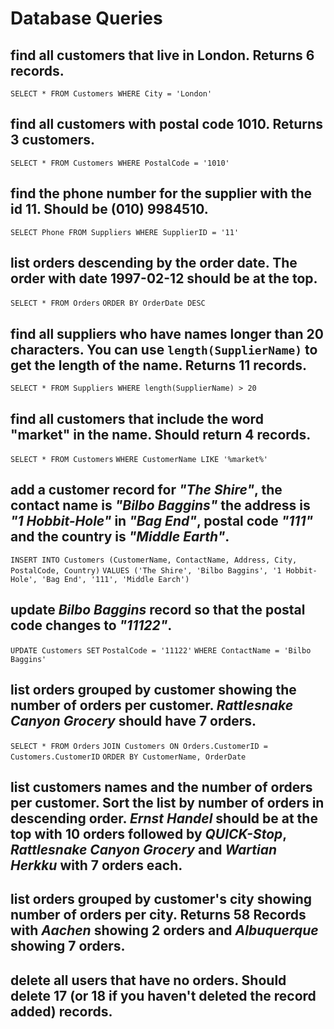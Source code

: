# Database Queries

## find all customers that live in London. Returns 6 records.

`SELECT * FROM Customers WHERE City = 'London'`

## find all customers with postal code 1010. Returns 3 customers.

`SELECT * FROM Customers WHERE PostalCode = '1010'`

## find the phone number for the supplier with the id 11. Should be (010) 9984510.

`SELECT Phone FROM Suppliers WHERE SupplierID = '11'`

## list orders descending by the order date. The order with date 1997-02-12 should be at the top.

`SELECT * FROM Orders`
`ORDER BY OrderDate DESC`

## find all suppliers who have names longer than 20 characters. You can use `length(SupplierName)` to get the length of the name. Returns 11 records.

`SELECT * FROM Suppliers WHERE length(SupplierName) > 20`

## find all customers that include the word "market" in the name. Should return 4 records.

`SELECT * FROM Customers`
`WHERE CustomerName LIKE '%market%'`

## add a customer record for _"The Shire"_, the contact name is _"Bilbo Baggins"_ the address is _"1 Hobbit-Hole"_ in _"Bag End"_, postal code _"111"_ and the country is _"Middle Earth"_.

`INSERT INTO Customers (CustomerName, ContactName, Address, City, PostalCode, Country)`
`VALUES ('The Shire', 'Bilbo Baggins', '1 Hobbit-Hole', 'Bag End', '111', 'Middle Earch')`

## update _Bilbo Baggins_ record so that the postal code changes to _"11122"_.

`UPDATE Customers SET`
`PostalCode = '11122'`
`WHERE ContactName = 'Bilbo Baggins'`

## list orders grouped by customer showing the number of orders per customer. _Rattlesnake Canyon Grocery_ should have 7 orders.

`SELECT * FROM Orders`
`JOIN Customers ON Orders.CustomerID = Customers.CustomerID`
`ORDER BY CustomerName, OrderDate`

## list customers names and the number of orders per customer. Sort the list by number of orders in descending order. _Ernst Handel_ should be at the top with 10 orders followed by _QUICK-Stop_, _Rattlesnake Canyon Grocery_ and _Wartian Herkku_ with 7 orders each.

## list orders grouped by customer's city showing number of orders per city. Returns 58 Records with _Aachen_ showing 2 orders and _Albuquerque_ showing 7 orders.

## delete all users that have no orders. Should delete 17 (or 18 if you haven't deleted the record added) records.
